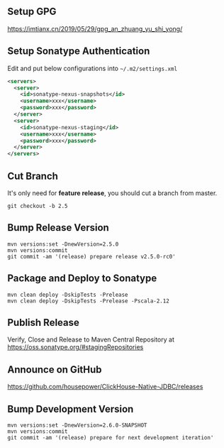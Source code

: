 ## Setup GPG

https://imtianx.cn/2019/05/29/gpg_an_zhuang_yu_shi_yong/

## Setup Sonatype Authentication

Edit and put below configurations into `~/.m2/settings.xml`

```xml
<servers>
  <server>
    <id>sonatype-nexus-snapshots</id>
    <username>xxx</username>
    <password>xxx</password>
  </server>
  <server>
    <id>sonatype-nexus-staging</id>
    <username>xxx</username>
    <password>xxx</password>
  </server>
</servers>
```

## Cut Branch

It's only need for **feature release**, you should cut a branch from master.

```shell script
git checkout -b 2.5
```

## Bump Release Version

```shell script
mvn versions:set -DnewVersion=2.5.0
mvn versions:commit
git commit -am '(release) prepare release v2.5.0-rc0'
```

## Package and Deploy to Sonatype

```shell script
mvn clean deploy -DskipTests -Prelease
mvn clean deploy -DskipTests -Prelease -Pscala-2.12
```

## Publish Release

Verify, Close and Release to Maven Central Repository at https://oss.sonatype.org/#stagingRepositories

## Announce on GitHub

https://github.com/housepower/ClickHouse-Native-JDBC/releases

## Bump Development Version

```shell script
mvn versions:set -DnewVersion=2.6.0-SNAPSHOT
mvn versions:commit
git commit -am '(release) prepare for next development iteration'
```